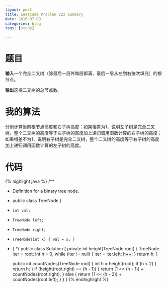 ```yaml
---
layout: post
title: Leetcode Problem 222 Summary
date: 2016-07-09
categories: blog
tags: [study]

---
```


# 题目

**输入**一个完全二叉树（除最后一层外每层都满，最后一层从左到右依次填充）的根节点。

**输出**这棵二叉树的总节点数。

# 我的算法

分别计算当前根节点高度和右子树高度：如果相差为1，说明左子树是完全二叉树，整个二叉树的高度等于左子树的高度加上递归调用函数计算的右子树的高度；如果相差不为1，说明右子树是完全二叉树，整个二叉树的高度等于右子树的高度加上递归调用函数计算的左子树的高度。

# 代码

{% highlight java %}
/**
 * Definition for a binary tree node.
 * public class TreeNode {
 *     int val;
 *     TreeNode left;
 *     TreeNode right;
 *     TreeNode(int x) { val = x; }
 * }
 */
public class Solution {
    private int height(TreeNode root) {
        TreeNode iter = root;
        int h = 0;
        while (iter != null) {
            iter = iter.left;
            h++;
        }
        return h;
    }
    
    public int countNodes(TreeNode root) {
        int h = height(root);
        if (h < 2) {
            return h;
        }
        if (height(root.right) == (h - 1)) {
            return (1 << (h - 1)) + countNodes(root.right);
        } else {
            return (1 << (h - 2)) + countNodes(root.left);
        }
    }
}
{% endhighlight %}